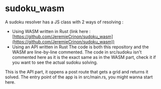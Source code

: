 # sudoku_wasm
A sudoku resolver has a JS class with 2 ways of resolving :
- Using WASM written in Rust (link here : [https://github.com/JeremieCrinon/sudoku_wasm](https://github.com/JeremieCrinon/sudoku_wasm))
- Using an API written in Rust
The code is both this repository and the WASM are line-by-line commented.
The code in src/sudoku isn't commented here as it is the exact same as in the WASM part, check it if you want to see the actual sudoku solving.

This is the API part, it oppens a post route that gets a grid and returns it solved.
The entry point of the app is in src/main.rs, you might wanna start here.